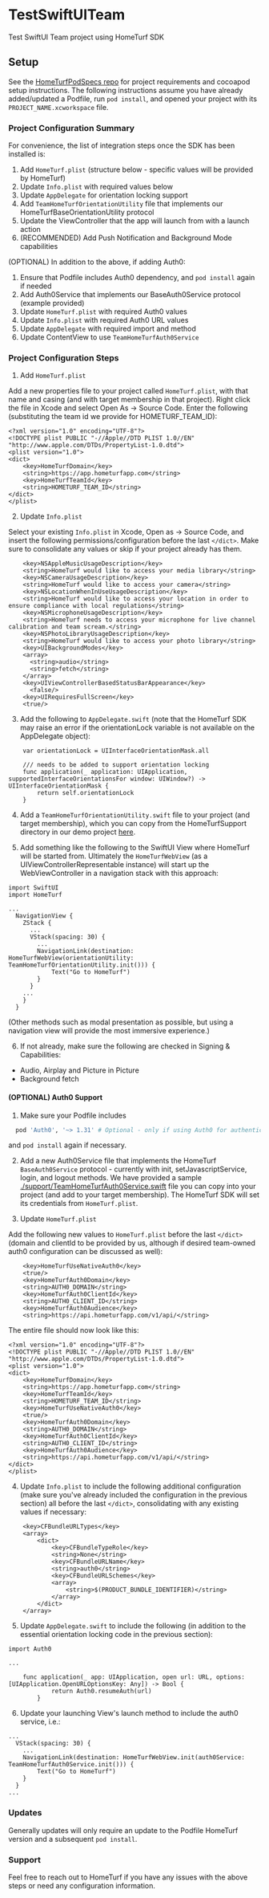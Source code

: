 # TestSwiftUITeam
Test SwiftUI Team project using HomeTurf SDK

## Setup

See the [HomeTurfPodSpecs repo](https://github.com/HomeTurf-LLC/hometurfpodspecs) for project requirements and cocoapod setup instructions. The following instructions assume you have already added/updated a Podfile, run `pod install`, and opened your project with its `PROJECT_NAME.xcworkspace` file.

### Project Configuration Summary

For convenience, the list of integration steps once the SDK has been installed is:

1. Add `HomeTurf.plist` (structure below - specific values will be provided by HomeTurf)
2. Update `Info.plist` with required values below
3. Update `AppDelegate` for orientation locking support
4. Add `TeamHomeTurfOrientationUtility` file that implements our HomeTurfBaseOrientationUtility protocol
5. Update the ViewController that the app will launch from with a launch action
6. (RECOMMENDED) Add Push Notification and Background Mode capabilities

(OPTIONAL) In addition to the above, if adding Auth0:
1. Ensure that Podfile includes Auth0 dependency, and `pod install` again if needed
2. Add Auth0Service that implements our BaseAuth0Service protocol (example provided)
3. Update `HomeTurf.plist` with required Auth0 values
4. Update `Info.plist` with required Auth0 URL values
5. Update `AppDelegate` with required import and method
6. Update ContentView to use `TeamHomeTurfAuth0Service`

### Project Configuration Steps

1. Add `HomeTurf.plist`

Add a new properties file to your project called `HomeTurf.plist`, with that name and casing (and with target membership in that project). Right click the file in Xcode and select Open As -> Source Code. Enter the following (substituting the team id we provide for HOMETURF_TEAM_ID):

```
<?xml version="1.0" encoding="UTF-8"?>
<!DOCTYPE plist PUBLIC "-//Apple//DTD PLIST 1.0//EN" "http://www.apple.com/DTDs/PropertyList-1.0.dtd">
<plist version="1.0">
<dict>
    <key>HomeTurfDomain</key>
    <string>https://app.hometurfapp.com</string>
    <key>HomeTurfTeamId</key>
    <string>HOMETURF_TEAM_ID</string>
</dict>
</plist>
```

2. Update `Info.plist`

Select your existing `Info.plist` in Xcode, Open as -> Source Code, and insert the following permissions/configuration before the last `</dict>`. Make sure to consolidate any values or skip if your project already has them.

```
    <key>NSAppleMusicUsageDescription</key>
    <string>HomeTurf would like to access your media library</string>
    <key>NSCameraUsageDescription</key>
    <string>HomeTurf would like to access your camera</string>
    <key>NSLocationWhenInUseUsageDescription</key>
    <string>HomeTurf would like to access your location in order to ensure compliance with local regulations</string>
    <key>NSMicrophoneUsageDescription</key>
    <string>HomeTurf needs to access your microphone for live channel calibration and team scream.</string>
    <key>NSPhotoLibraryUsageDescription</key>
    <string>HomeTurf would like to access your photo library</string>
    <key>UIBackgroundModes</key>
    <array>
      <string>audio</string>
      <string>fetch</string>
    </array>
    <key>UIViewControllerBasedStatusBarAppearance</key>
	  <false/>
    <key>UIRequiresFullScreen</key>
    <true/>
```

3. Add the following to `AppDelegate.swift` (note that the HomeTurf SDK may raise an error if the orientationLock variable is not available on the AppDelegate object):

```
    var orientationLock = UIInterfaceOrientationMask.all

    /// needs to be added to support orientation locking
    func application(_ application: UIApplication, supportedInterfaceOrientationsFor window: UIWindow?) -> UIInterfaceOrientationMask {
        return self.orientationLock
    }
```

4. Add a `TeamHomeTurfOrientationUtility.swift` file to your project (and target membership), which you can copy from the HomeTurfSupport directory in our demo project [here](./TestSwiftUITeam/HomeTurfSupport/TeamHomeTurfOrientationUtility.swift).

5. Add something like the following to the SwiftUI View where HomeTurf will be started from. Ultimately the `HomeTurfWebView` (as a UIViewControllerRepresentable instance) will start up the WebViewController in a navigation stack with this approach:

```
import SwiftUI
import HomeTurf

...
  NavigationView {
    ZStack {
      ...
      VStack(spacing: 30) {
        ...
        NavigationLink(destination: HomeTurfWebView(orientationUtility: TeamHomeTurfOrientationUtility.init())) {
            Text("Go to HomeTurf")
        }
      }
    ...
    }
  }
```

(Other methods such as modal presentation as possible, but using a navigation view will provide the most immersive experience.)

6. If not already, make sure the following are checked in Signing & Capabilities:

- Audio, Airplay and Picture in Picture
- Background fetch

#### (OPTIONAL) Auth0 Support

1. Make sure your Podfile includes 

```.sh
  pod 'Auth0', '~> 1.31' # Optional - only if using Auth0 for authentication
```

and `pod install` again if necessary.

2. Add a new Auth0Service file that implements the HomeTurf `BaseAuth0Service` protocol - currently with init, setJavascriptService, login, and logout methods. We have provided a sample [./support/TeamHomeTurfAuth0Service.swift](./TeamHomeTurfAuth0Service.swift) file you can copy into your project (and add to your target membership). The HomeTurf SDK will set its credentials from `HomeTurf.plist`.

3. Update `HomeTurf.plist`

Add the following new values to `HomeTurf.plist` before the last `</dict>` (domain and clientId to be provided by us, although if desired team-owned auth0 configuration can be discussed as well):

```
    <key>HomeTurfUseNativeAuth0</key>
    <true/>
    <key>HomeTurfAuth0Domain</key>
    <string>AUTH0_DOMAIN</string>
    <key>HomeTurfAuth0ClientId</key>
    <string>AUTH0_CLIENT_ID</string>
    <key>HomeTurfAuth0Audience</key>
    <string>https://api.hometurfapp.com/v1/api/</string>
```

The entire file should now look like this:

```
<?xml version="1.0" encoding="UTF-8"?>
<!DOCTYPE plist PUBLIC "-//Apple//DTD PLIST 1.0//EN" "http://www.apple.com/DTDs/PropertyList-1.0.dtd">
<plist version="1.0">
<dict>
    <key>HomeTurfDomain</key>
    <string>https://app.hometurfapp.com</string>
    <key>HomeTurfTeamId</key>
    <string>HOMETURF_TEAM_ID</string>
    <key>HomeTurfUseNativeAuth0</key>
    <true/>
    <key>HomeTurfAuth0Domain</key>
    <string>AUTH0_DOMAIN</string>
    <key>HomeTurfAuth0ClientId</key>
    <string>AUTH0_CLIENT_ID</string>
    <key>HomeTurfAuth0Audience</key>
    <string>https://api.hometurfapp.com/v1/api/</string>
</dict>
</plist>
```

4. Update `Info.plist` to include the following additional configuration (make sure you've already included the configuration in the previous section) all before the last `</dict>`, consolidating with any existing values if necessary:

```
    <key>CFBundleURLTypes</key>
    <array>
        <dict>
            <key>CFBundleTypeRole</key>
            <string>None</string>
            <key>CFBundleURLName</key>
            <string>auth0</string>
            <key>CFBundleURLSchemes</key>
            <array>
                <string>$(PRODUCT_BUNDLE_IDENTIFIER)</string>
            </array>
        </dict>
    </array>
```

5. Update `AppDelegate.swift` to include the following (in addition to the essential orientation locking code in the previous section):

```
import Auth0

...

    func application(_ app: UIApplication, open url: URL, options: [UIApplication.OpenURLOptionsKey: Any]) -> Bool {
            return Auth0.resumeAuth(url)
        }
```

6. Update your launching View's launch method to include the auth0 service, i.e.:

```
...
  VStack(spacing: 30) {
    ...
    NavigationLink(destination: HomeTurfWebView.init(auth0Service: TeamHomeTurfAuth0Service.init())) {
        Text("Go to HomeTurf")
    }
  }
...
```

### Updates

Generally updates will only require an update to the Podfile HomeTurf version and a subsequent `pod install`.

### Support

Feel free to reach out to HomeTurf if you have any issues with the above steps or need any configuration information.

